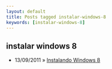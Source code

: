 ```yaml
---
layout: default
title: Posts tagged instalar-windows-8
keywords: [instalar-windows-8]
---
```

<h2 class="category">instalar windows 8</h2>
<ul class="posts">
<li>
<p>
<span class="date">13/09/2011</span> &raquo; 
<a href="/blog/instalando-windows-8">Instalando Windows 8</a>
</p>
</li> 
</ul>
